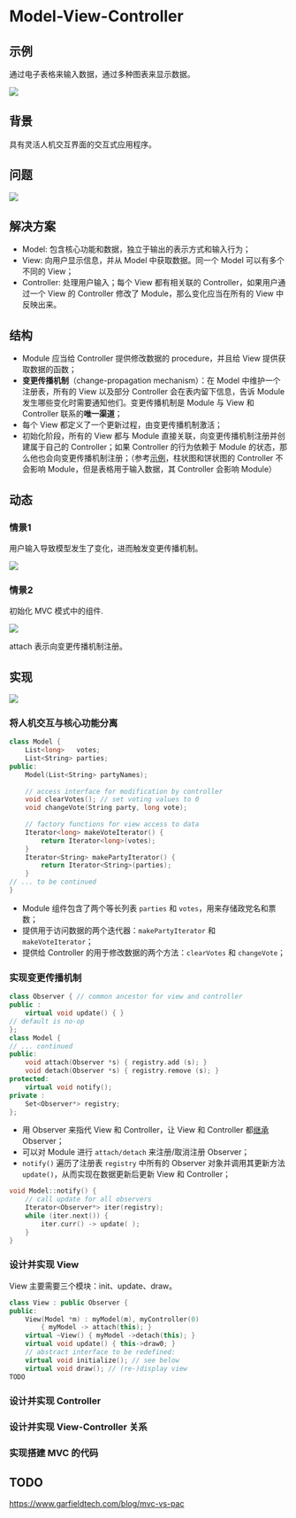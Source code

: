 # Model-View-Controller

## 示例

通过电子表格来输入数据，通过多种图表来显示数据。

![](.\Figures\mvc_example.png)

## 背景

具有灵活人机交互界面的交互式应用程序。

## 问题

![](.\Figures\mvc_forces.png)

## 解决方案

- Model: 包含核心功能和数据，独立于输出的表示方式和输入行为；
- View: 向用户显示信息，并从 Model 中获取数据。同一个 Model 可以有多个不同的 View；
- Controller: 处理用户输入；每个 View 都有相关联的 Controller，如果用户通过一个 View 的 Controller 修改了 Module，那么变化应当在所有的 View 中反映出来。

## 结构

- Module 应当给 Controller 提供修改数据的 procedure，并且给 View 提供获取数据的函数；
- **变更传播机制**（change-propagation mechanism）：在 Model 中维护一个注册表，所有的 View 以及部分 Controller 会在表内留下信息，告诉 Module 发生哪些变化时需要通知他们。变更传播机制是 Module 与 View 和 Controller 联系的**唯一渠道**；
- 每个 View 都定义了一个更新过程，由变更传播机制激活；
- 初始化阶段，所有的 View 都与 Module 直接关联，向变更传播机制注册并创建属于自己的 Controller；如果 Controller 的行为依赖于 Module 的状态，那么他也会向变更传播机制注册；（参考[示例](#示例)，柱状图和饼状图的 Controller 不会影响 Module，但是表格用于输入数据，其 Controller 会影响 Module）

## 动态

### 情景1

用户输入导致模型发生了变化，进而触发变更传播机制。

![](.\Figures\mvc_case_1.png)

### 情景2

初始化 MVC 模式中的组件.

![](.\Figures\mvc_case_2.png)

attach 表示向变更传播机制注册。

## 实现

![](./Figures/mvc_observer.png)

### 将人机交互与核心功能分离

```c++
class Model {
	List<long>   votes;
	List<String> parties;
public:
	Model(List<String> partyNames);
    
	// access interface for modification by controller
	void clearVotes(); // set voting values to 0
	void changeVote(String party, long vote);
    
	// factory functions for view access to data
	Iterator<long> makeVoteIterator() {
		return Iterator<long>(votes);
	}
	Iterator<String> makePartyIterator() {
		return Iterator<String>(parties);
	}
// ... to be continued
}
```

- Module 组件包含了两个等长列表 `parties` 和 `votes`，用来存储政党名和票数；
- 提供用于访问数据的两个迭代器：`makePartyIterator` 和 `makeVoteIterator`；
- 提供给 Controller 的用于修改数据的两个方法：`clearVotes` 和 `changeVote`；

### 实现变更传播机制

```c++
class Observer { // common ancestor for view and controller
public :
	virtual void update() { }
// default is no-op
};
class Model {
// ... continued
public:
	void attach(Observer *s) { registry.add (s); }
	void detach(Observer *s) { registry.remove (s); }
protected:
	virtual void notify();
private :
	Set<Observer*> registry;
};
```

- 用 Observer 来指代 View 和 Controller，让 View 和 Controller 都[继承](https://www.runoob.com/cplusplus/cpp-inheritance.html) Observer；
- 可以对 Module 进行 `attach/detach` 来注册/取消注册 Observer；
- `notify()` 遍历了注册表 `registry` 中所有的 Observer 对象并调用其更新方法 `update()`，从而实现在数据更新后更新 View 和 Controller；

```c++
void Model::notify() {
	// call update for all observers
	Iterator<Observer*> iter(registry);
	while (iter.next()) {
		iter.curr() -> update( );
	}
}
```

### 设计并实现 View

View 主要需要三个模块：init、update、draw。

```c++
class View : public Observer {
public:
	View(Model *m) : myModel(m), myController(0)
		{ myModel -> attach(this); }
	virtual ~View() { myModel ->detach(this); }
	virtual void update() { this->draw0; }
	// abstract interface to be redefined:
	virtual void initialize(); // see below
	virtual void draw(); // (re-)display view
TODO
```

### 设计并实现 Controller

### 设计并实现 View-Controller 关系

### 实现搭建 MVC 的代码

## TODO
https://www.garfieldtech.com/blog/mvc-vs-pac